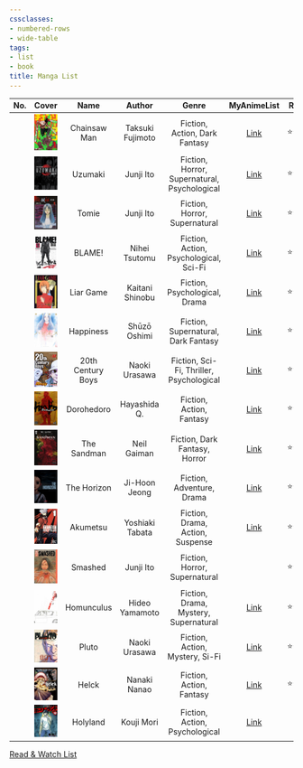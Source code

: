 ```yaml
---
cssclasses:
- numbered-rows
- wide-table
tags:
- list
- book
title: Manga List
---
```


| No. | Cover | Name | Author | Genre | MyAnimeList | Rating | Status |
| :--: | :--: | :--: | :--: | :--: | :--: | ---- | :--: |
|  | ![Chainsaw Man\|72](images/chainsaw-man.jpg) | Chainsaw Man | Taksuki Fujimoto | Fiction, Action, Dark Fantasy | [Link](https://myanimelist.net/manga/116778/Chainsaw_Man) | ⭐⭐⭐ | #ongoing |
|  | ![Uzumaki\|72](images/uzumaki.jpg) | Uzumaki | Junji Ito | Fiction, Horror, Supernatural, Psychological | [Link](https://myanimelist.net/manga/436/Uzumaki) | ⭐⭐⭐⭐ | #completed |
|  | ![Tomie\|72](images/tomie.jpeg) | Tomie | Junji Ito | Fiction, Horror, Supernatural | [Link](https://myanimelist.net/manga/912/Tomie) | ⭐⭐⭐ | #completed |
|  | ![BLAME!\|72](images/blame.jpg) | BLAME! | Nihei Tsutomu | Fiction, Action, Psychological, Sci-Fi | [Link](https://myanimelist.net/manga/149/Blame) | ⭐⭐⭐⭐ | #completed |
|  | ![Liar Game\|72](images/liar-game.jpg) | Liar Game | Kaitani Shinobu | Fiction, Psychological, Drama | [Link](https://myanimelist.net/manga/1649/Liar_Game) | ⭐⭐ | #completed |
|  | ![Happiness\|72](images/happiness.jpg) | Happiness | Shūzō Oshimi | Fiction, Supernatural, Dark Fantasy | [Link](https://myanimelist.net/manga/85173/Happiness) | ⭐⭐⭐ | #completed |
|  | ![20th Century Boys\|72](images/20th-century-boys.jpg) | 20th Century Boys | Naoki Urasawa | Fiction, Sci-Fi, Thriller, Psychological | [Link](https://myanimelist.net/manga/3/20th_Century_Boys) | ⭐⭐⭐⭐ | #completed |
|  | ![Dorohedoro\|72](images/dorohedoro.jpg) | Dorohedoro | Hayashida Q. | Fiction, Action, Fantasy | [Link](https://myanimelist.net/manga/1133/Dorohedoro) | ⭐⭐⭐⭐⭐ | #completed |
|  | ![The Sandman\|72](images/the-sandman.jpg) | The Sandman | Neil Gaiman | Fiction, Dark Fantasy, Horror | [Link](https://www.goodreads.com/book/show/23753.The_Absolute_Sandman) | ⭐⭐⭐⭐⭐ | #completed |
|  | ![The Horizon\|72](images/the-horizon.jpg) | The Horizon | Ji-Hoon Jeong | Fiction, Adventure, Drama | [Link](https://myanimelist.net/manga/125036/The_Horizon) | ⭐⭐⭐⭐⭐ | #completed |
|  | ![akumetsu\|72](images/akumetsu.jpg) | Akumetsu | Yoshiaki Tabata | Fiction, Drama, Action, Suspense | [Link](https://myanimelist.net/manga/1101/Akumetsu) | ⭐⭐⭐ | #completed |
|  | ![smashed\|72](images/smashed.jpg) | Smashed | Junji Ito | Fiction, Horror, Supernatural |  | ⭐⭐⭐ | #completed |
|  | ![homunculus\|72](images/homunculus.jpg) | Homunculus | Hideo Yamamoto | Fiction, Drama, Mystery, Supernatural | [Link](https://myanimelist.net/manga/936/Homunculus) | ⭐⭐⭐ | #completed |
|  | ![pluto\|72](images/pluto.jpg) | Pluto | Naoki Urasawa | Fiction, Action, Mystery, Si-Fi | [Link](https://myanimelist.net/manga/745/Pluto) | ⭐⭐⭐⭐ | #completed |
|  | ![helck\|72](images/helck.jpg) | Helck | Nanaki Nanao | Fiction, Action, Fantasy | [Link](https://myanimelist.net/manga/77637/Helck) | ⭐⭐⭐⭐ | #completed |
|  | ![holyland\|72](images/holyland.jpg) | Holyland | Kouji Mori | Fiction, Action, Psychological | [Link](https://myanimelist.net/manga/3285/Holyland) |  | #reading  |

[Read & Watch List](../read-and-watch-list.md)